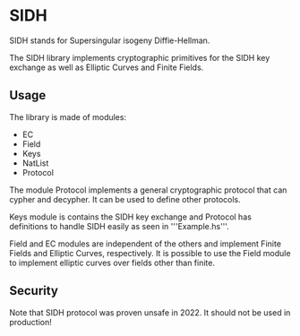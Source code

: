 # SIDH

SIDH stands for Supersingular isogeny Diffie-Hellman. 

The SIDH library implements cryptographic primitives for the SIDH key exchange
as well as Elliptic Curves and Finite Fields.

## Usage

The library is made of modules:
 - EC
 - Field
 - Keys
 - NatList
 - Protocol

The module Protocol implements a general cryptographic protocol that can cypher and decypher. It can be used
to define other protocols.

Keys module is contains the SIDH key exchange and Protocol has definitions to handle SIDH easily as seen in
'''Example.hs'''.

Field and EC modules are independent of the others and implement Finite Fields and Elliptic Curves, respectively.
It is possible to use the Field module to implement elliptic curves over
fields other than finite.

## Security

Note that SIDH protocol was proven unsafe in 2022. It should not be used in production!
